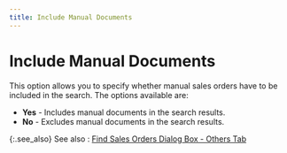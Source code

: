 ```yaml
---
title: Include Manual Documents
---
```


# Include Manual Documents


This option allows you to specify whether manual sales orders have to be included in the search. The options available are:

- **Yes** - Includes manual documents in the search results.
- **No** - Excludes manual documents in the search results.



{:.see_also}
See also
: [Find Sales Orders Dialog Box - Others Tab]({{site.sp_baseurl}}/sales-docs/ordr-ff/create-a-pull-sheet/wizard/so-selection/find-so-dlg/find-so-dlg/find_sales_orders_others.html)
